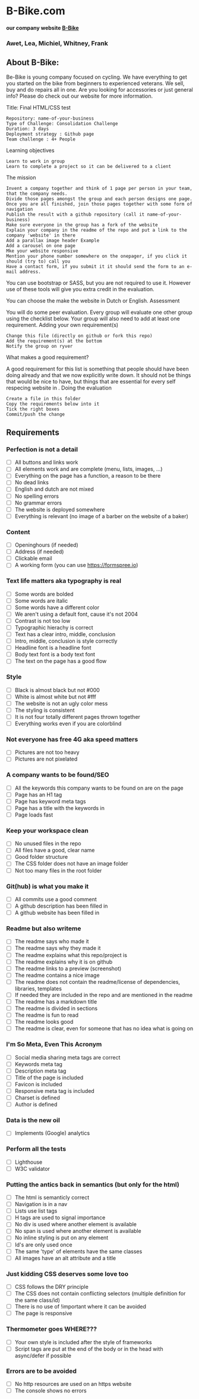 
# B-Bike.com 
#### our company website [B-Bike](https://awet100.github.io/B-bike.com/index.html)
### Awet, Lea, Michiel, Whitney, Frank



## About B-Bike:

Be-Bike is young company focused on cycling. We have everything to get you started on the bike from beginners to experienced veterans.
We sell, buy and do repairs all in one. 
Are you looking for accessories or just general info?
Please do check out our website for more information.



Title: Final HTML/CSS test

    Repository: name-of-your-business
    Type of Challenge: Consolidation Challenge
    Duration: 3 days
    Deployment strategy : Github page
    Team challenge : 4+ People

Learning objectives

    Learn to work in group
    Learn to complete a project so it can be delivered to a client

The mission

    Invent a company together and think of 1 page per person in your team, that the company needs.
    Divide those pages amongst the group and each person designs one page.
    Once you are all finished, join those pages together with some form of navigation
    Publish the result with a github repository (call it name-of-your-business)
    Make sure everyone in the group has a fork of the website
    Explain your company in the readme of the repo and put a link to the company 'website' in there
    Add a parallax image header Example
    Add a carousel on one page
    Mke your website responsive
    Mention your phone number somewhere on the onepager, if you click it should (try to) call you
    Have a contact form, if you submit it it should send the form to an e-mail address.

You can use bootstrap or SASS, but you are not required to use it. However use of these tools will give you extra credit in the evaluation.

You can choose the make the website in Dutch or English.
Assessment

You will do some peer evaluation. Every group will evaluate one other group using the checklist below.
Your group will also need to add at least one requirement.
Adding your own requirement(s)

    Change this file (directly on github or fork this repo)
    Add the requirement(s) at the bottom
    Notify the group on ryver

What makes a good requirement?

A good requirement for this list is something that people should have been doing already and that we now explicitly write down. It should not be things that would be nice to have, but things that are essential for every self respecing website in .
Doing the evaluation

    Create a file in this folder
    Copy the requirements below into it
    Tick the right boxes
    Commit/push the change

## Requirements

### Perfection is not a detail
- [ ] All buttons and links work
- [ ] All elements work and are complete (menu, lists, images, ...)
- [ ] Everything on the page has a function, a reason to be there
- [ ] No dead links
- [ ] English and dutch are not mixed
- [ ] No spelling errors
- [ ] No grammar errors
- [ ] The website is deployed somewhere
- [ ] Everything is relevant (no image of a barber on the website of a baker)

### Content
- [ ] Openinghours (if needed)
- [ ] Address (if needed)
- [ ] Clickable email
- [ ] A working form (you can use https://formspree.io)

### Text life matters aka typography is real
- [ ] Some words are bolded
- [ ] Some words are italic
- [ ] Some words have a different color
- [ ] We aren't using a default font, cause it's not 2004
- [ ] Contrast is not too low
- [ ] Typographic hierachy is correct
- [ ] Text has a clear intro, middle, conclusion
- [ ] Intro, middle, conclusion is style correctly
- [ ] Headline font is a headline font
- [ ] Body text font is a body text font
- [ ] The text on the page has a good flow

### Style
- [ ] Black is almost black but not #000
- [ ] White is almost white but not #fff
- [ ] The website is not an ugly color mess
- [ ] The styling is consistent
- [ ] It is not four totally different pages thrown together
- [ ] Everything works even if you are colorblind

### Not everyone has free 4G aka speed matters
- [ ] Pictures are not too heavy
- [ ] Pictures are not pixelated

### A company wants to be found/SEO	
- [ ] All the keywords this company wants to be found on are on the page 
- [ ] Page has an H1 tag
- [ ] Page has keyword meta tags
- [ ] Page has a title with the keywords in
- [ ] Page loads fast
 
### Keep your workspace clean
- [ ] No unused files in the repo
- [ ] All files have a good, clear name
- [ ] Good folder structure
- [ ] The CSS folder does not have an image folder
- [ ] Not too many files in the root folder 

### Git(hub) is what you make it
- [ ] All commits use a good comment
- [ ] A github description has been filled in
- [ ] A github website has been filled in

### Readme but also writeme
- [ ] The readme says who made it
- [ ] The readme says why they made it
- [ ] The readme explains what this repo/project is
- [ ] The readme explains why it is on github
- [ ] The readme links to a preview (screenshot)
- [ ] The readme contains a nice image
- [ ] The readme does not contain the readme/license of dependencies, libraries, templates
- [ ] If needed they are included in the repo and are mentioned in the readme
- [ ] The readme has a markdown title
- [ ] The readme is divided in sections
- [ ] The readme is fun to read
- [ ] The readme looks good
- [ ] The readme is clear, even for someone that has no idea what is going on

### I'm So Meta, Even This Acronym
- [ ] Social media sharing meta tags are correct
- [ ] Keywords meta tag
- [ ] Description meta tag
- [ ] Title of the page is included
- [ ] Favicon is included
- [ ] Responsive meta tag is included
- [ ] Charset is defined
- [ ] Author is defined

### Data is the new oil
- [ ] Implements (Google) analytics

### Perform all the tests
- [ ] Lighthouse
- [ ] W3C validator

### Putting the antics back in semantics (but only for the html)
- [ ] The html is semanticly correct
- [ ] Navigation is in a nav
- [ ] Lists use list tags
- [ ] H tags are used to signal importance
- [ ] No div is used where another element is available
- [ ] No span is used where another element is available
- [ ] No inline styling is put on any element
- [ ] Id's are only used once
- [ ] The same 'type' of elements have the same classes
- [ ] All images have an alt attribute and a title

### Just kidding CSS deserves some love too
- [ ] CSS follows the DRY principle
- [ ] The CSS does not contain conflicting selectors (multiple definition for the same class/id)
- [ ] There is no use of !important where it can be avoided
- [ ] The page is responsive

### Thermometer goes WHERE???
- [ ] Your own style is included after the style of frameworks
- [ ] Script tags are put at the end of the body or in the head with async/defer if possible

### Errors are to be avoided
- [ ] No http resources are used on an https website
- [ ] The console shows no errors

